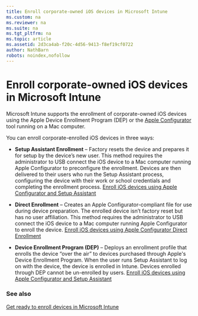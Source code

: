 ```yaml
---
title: Enroll corporate-owned iOS devices in Microsoft Intune
ms.custom: na
ms.reviewer: na
ms.suite: na
ms.tgt_pltfrm: na
ms.topic: article
ms.assetid: 2d3ca4ab-f20c-4d56-9413-f8ef19cf0722
author: NathBarn
robots: noindex,nofollow
---
```

# Enroll corporate-owned iOS devices in Microsoft Intune
Microsoft Intune supports the enrollment of corporate-owned iOS devices using the Apple Device Enrollment Program (DEP) or the [Apple Configurator](http://go.microsoft.com/fwlink/?LinkId=518017) tool running on a Mac computer.

You can enroll corporate-enrolled iOS devices in three ways:

-   **Setup Assistant Enrollment** – Factory resets the device and prepares it for setup by the device’s new user. This method requires the administrator to USB connect the iOS device to a Mac computer running Apple Configurator to preconfigure the enrollment. Devices are then delivered to their users who run the Setup Assistant process, configuring the device with their work or school credentials and completing the enrollment process. [Enroll iOS devices using Apple Configurator and Setup Assistant](ios-setup-assistant-enrollment-in-microsoft-intune.md)

-   **Direct Enrollment** – Creates an Apple Configurator-compliant file for use during device preparation. The enrolled device isn’t factory reset but has no user affiliation. This method requires the administrator to USB connect the iOS device to a Mac computer running Apple Configurator to enroll the device. [Enroll iOS devices using Apple Configurator Direct Enrollment](ios-direct-enrollment-in-microsoft-intune.md)

-   **Device Enrollment Program (DEP)** – Deploys an enrollment profile that enrolls the device “over the air” to devices purchased through Apple's Device Enrollment Program. When the user runs Setup Assistant to log on with the device, the device is enrolled in Intune.  Devices enrolled through DEP cannot be un-enrolled by users. [Enroll iOS devices using Apple Configurator and Setup Assistant](ios-device-enrollment-program-in-microsoft-intune.md)




### See also
[Get ready to enroll devices in Microsoft Intune](get-ready-to-enroll-devices-in-microsoft-intune.md)
